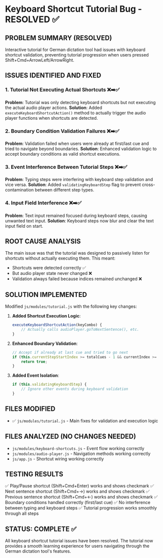 # Keyboard Shortcut Tutorial Bug - RESOLVED ✅

## PROBLEM SUMMARY (RESOLVED)
Interactive tutorial for German dictation tool had issues with keyboard shortcut validation, preventing tutorial progression when users pressed Shift+Cmd+ArrowLeft/ArrowRight.

## ISSUES IDENTIFIED AND FIXED

### 1. Tutorial Not Executing Actual Shortcuts ❌➡️✅
**Problem**: Tutorial was only detecting keyboard shortcuts but not executing the actual audio player actions.
**Solution**: Added `executeKeyboardShortcutAction()` method to actually trigger the audio player functions when shortcuts are detected.

### 2. Boundary Condition Validation Failures ❌➡️✅
**Problem**: Validation failed when users were already at first/last cue and tried to navigate beyond boundaries.
**Solution**: Enhanced validation logic to accept boundary conditions as valid shortcut executions.

### 3. Event Interference Between Tutorial Steps ❌➡️✅
**Problem**: Typing steps were interfering with keyboard step validation and vice versa.
**Solution**: Added `validatingKeyboardStep` flag to prevent cross-contamination between different step types.

### 4. Input Field Interference ❌➡️✅
**Problem**: Text input remained focused during keyboard steps, causing unwanted text input.
**Solution**: Keyboard steps now blur and clear the text input field on start.

## ROOT CAUSE ANALYSIS
The main issue was that the tutorial was designed to passively listen for shortcuts without actually executing them. This meant:
- Shortcuts were detected correctly ✅
- But audio player state never changed ❌
- Validation always failed because indices remained unchanged ❌

## SOLUTION IMPLEMENTED
Modified `js/modules/tutorial.js` with the following key changes:

1. **Added Shortcut Execution Logic**:
   ```javascript
   executeKeyboardShortcutAction(keyCombo) {
       // Actually calls audioPlayer.goToNextSentence(), etc.
   }
   ```

2. **Enhanced Boundary Validation**:
   ```javascript
   // Accept if already at last cue and tried to go next
   if (this.currentStepStartIndex >= totalCues - 1 && currentIndex >= totalCues - 1) {
       return true;
   }
   ```

3. **Added Event Isolation**:
   ```javascript
   if (this.validatingKeyboardStep) {
       // Ignore other events during keyboard validation
   }
   ```

## FILES MODIFIED
- ✅ `js/modules/tutorial.js` - Main fixes for validation and execution logic

## FILES ANALYZED (NO CHANGES NEEDED)
- `js/modules/keyboard-shortcuts.js` - Event flow working correctly
- `js/modules/audio-player.js` - Navigation methods working correctly  
- `js/app.js` - Shortcut wiring working correctly

## TESTING RESULTS
✅ Play/Pause shortcut (Shift+Cmd+Enter) works and shows checkmark
✅ Next sentence shortcut (Shift+Cmd+→) works and shows checkmark
✅ Previous sentence shortcut (Shift+Cmd+←) works and shows checkmark
✅ Boundary conditions handled correctly (first/last cue)
✅ No interference between typing and keyboard steps
✅ Tutorial progression works smoothly through all steps

## STATUS: COMPLETE ✅
All keyboard shortcut tutorial issues have been resolved. The tutorial now provides a smooth learning experience for users navigating through the German dictation tool's features.
